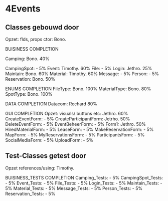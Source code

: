 # 4Events


## Classes gebouwd door
Opzet: flds, props ctor:        Bono.

BUISINESS                                                             COMPLETION

Camping:                        Bono.                                 40%  

CampingSpot:                    -                                      5%
Event:                          Timothy.                              60%
File:                           -                                      5%
Login:                          Jethro.                               25%
Maintain:                       Bono.                                 60%
Material:                       Timothy.                              60%
Message:                        -                                      5%
Person:                         -                                      5%
Reservation:                    Bono.                                 50%

ENUMS                                                                 COMPLETION
FileType:                       Bono.                                 100%
MaterialType:                   Bono.                                  80%
SpotType:                       Bono.                                 100%

DATA                                                                  COMPLETION
Datacom:                        Rechard                               80%

GUI                                                                   COMPLETION
Opzet: visuals/ buttons etc:    Jethro.                               60%                       
CreateEventForm:                -                                      5%
CreateParticipantForm:          Jetrho.                               50%
DeleteEventForm:                -                                      5%
EventBeheerForm:                -                                      5%
Form1:                          Jethro.                               50%
HiredMaterialForm:              -                                      5%
LeaseForm:                      -                                      5%
MakeReservationForm:            -                                      5%
MapForm:                        -                                      5%
MyReservationsForm:             -                                      5%
ParticipantsForm:               -                                      5%
SocialMediaForm:                -                                      5%
UploadForm:                     -                                      5%

## Test-Classes getest door
Opzet references/using:         Timothy.

BUISINESS_TESTS                                                       COMPLETION
Camping_Tests:                  -                                      5%
CampingSpot_Tests:              -                                      5%
Event_Tests:                    -                                      5%
File_Tests:                     -                                      5%
Login_Tests:                    -                                      5%
Maintain_Tests:                 -                                      5%
Material_Tests:                 -                                      5%
Message_Tests:                  -                                      5%
Person_Tests:                   -                                      5%
Reservation_Tests:              -                                      5%

